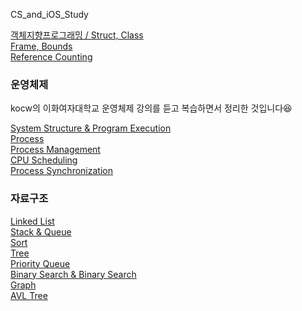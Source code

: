 CS_and_iOS_Study

[객체지향프로그래밍 / Struct, Class](https://github.com/hyejuuu/CS_and_iOS_Study/blob/master/20190923.md) <br>
[Frame, Bounds](https://github.com/hyejuuu/CS_and_iOS_Study/blob/master/20190925.md) <br>
[Reference Counting](https://github.com/hyejuuu/CS_and_iOS_Study/blob/master/20191004.md) <br>

### 운영체제
kocw의 이화여자대학교 운영체제 강의를 듣고 복습하면서 정리한 것입니다😆 <br>

[System Structure & Program Execution](https://github.com/hyejuuu/CS_and_iOS_Study/blob/master/OS/OS_SystemStructure&ProgramExecution.md) <br>
[Process](https://github.com/hyejuuu/CS_and_iOS_Study/blob/master/OS/OS_Process.md) <br>
[Process Management](https://github.com/hyejuuu/CS_and_iOS_Study/blob/master/OS/OS_ProcessManagement.md) <br>
[CPU Scheduling](https://github.com/hyejuuu/CS_and_iOS_Study/blob/master/OS/OS_CPUScheduling.md) <br>
[Process Synchronization](https://github.com/hyejuuu/CS_and_iOS_Study/blob/master/OS/OS_ProcessSynchronization.md) <br>


### 자료구조 
[Linked List](https://github.com/hyejuuu/CS_and_iOS_Study/blob/master/Algorithm/LinkedList) <br/>
[Stack & Queue](https://github.com/hyejuuu/CS_and_iOS_Study/tree/master/Algorithm/StackQueue) <br/>
[Sort](https://github.com/hyejuuu/CS_and_iOS_Study/tree/master/Algorithm/Sort) <br/>
[Tree](https://github.com/hyejuuu/CS_and_iOS_Study/blob/master/Algorithm/Tree) <br/>
[Priority Queue](https://github.com/hyejuuu/CS_and_iOS_Study/tree/master/Algorithm/PriorityQueue) <br/>
[Binary Search & Binary Search](https://github.com/hyejuuu/CS_and_iOS_Study/blob/master/Algorithm/BinarySearch) <br/>
[Graph](https://github.com/hyejuuu/CS_and_iOS_Study/blob/master/Algorithm/Graph) <br/>
[AVL Tree](https://github.com/hyejuuu/CS_and_iOS_Study/tree/master/Algorithm/AVLTree)

